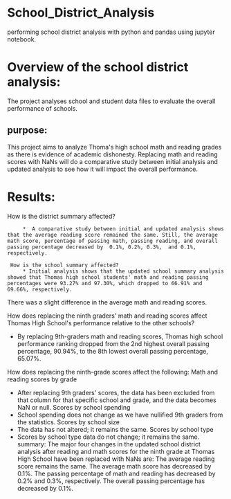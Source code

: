 # School_District_Analysis
 performing school district analysis with python and pandas using jupyter notebook.
# Overview of the school district analysis:
The project analyses school and student data files to evaluate the overall performance of schools.
## purpose:
This project aims to analyze Thoma's high school math and reading grades as there is evidence of academic dishonesty. Replacing math and reading scores with NaNs will do a comparative study between initial analysis and updated analysis to see how it will impact the overall performance.
# Results:
How is the district summary affected?

         *  A comparative study between initial and updated analysis shows that the average reading score remained the same. Still, the average math score, percentage of passing math, passing reading, and overall passing percentage decreased by  0.1%, 0.2%, 0.3%,  and 0.1%, respectively. 
         
     How is the school summary affected?
         * Initial analysis shows that the updated school summary analysis showed that Thomas high school students' math and reading passing percentages were 93.27% and 97.30%, which dropped to 66.91% and 69.66%, respectively. 
There was a slight difference in the average math and reading scores.

How does replacing the ninth graders' math and reading scores affect Thomas High School's performance relative to the other schools?
* By replacing  9th-graders math and reading scores, Thomas high school performance ranking dropped from the 2nd highest overall passing percentage, 90.94%, to the 8th lowest overall passing percentage, 65.07%.

How does replacing the ninth-grade scores affect the following:
Math and reading scores by grade
* After replacing 9th graders' scores, the data has been excluded from that column for that specific school and grade, and the data becomes NaN or null.
Scores by school spending
* School spending does not change as we have nullified 9th graders from the statistics.
Scores by school size
* The data has not altered; it remains the same.
Scores by school type
* Scores by school type data do not change; it remains the same.
summary:
The major four changes in the updated school district analysis after reading and math scores for the ninth grade at Thomas High School have been replaced with NaNs are:
The average reading score remains the same.
The average math score has decreased by 0.1%.
The passing percentage of math and reading has decreased by 0.2% and 0.3%, respectively.
The overall passing percentage has decreased by 0.1%.






